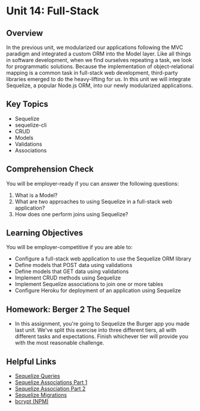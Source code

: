 # Unit 14: Full-Stack

## Overview
In the previous unit, we modularized our applications following the MVC paradigm and integrated a custom ORM into the Model layer. Like all things in software development, when we find ourselves repeating a task, we look for programmatic solutions. Because the implementation of object-relational mapping is a common task in full-stack web development, third-party libraries emerged to do the heavy-lifting for us. In this unit we will integrate Sequelize, a popular Node.js ORM, into our newly modularized applications.

## Key Topics
* Sequelize
* sequelize-cli
* CRUD
* Models
* Validations
* Associations

## Comprehension Check
You will be employer-ready if you can answer the following questions:
1. What is a Model? 
2. What are two approaches to using Sequelize in a full-stack web application? 
3. How does one perform joins using Sequelize?

## Learning Objectives
You will be employer-competitive if you are able to:
* Configure a full-stack web application to use the Sequelize ORM library
* Define models that POST data using validations
* Define models that GET data using validations
* Implement CRUD methods using Sequelize
* Implement Sequelize associations to join one or more tables
* Configure Heroku for deployment of an application using Sequelize

## Homework: Berger 2 The Sequel
* In this assignment, you're going to Sequelize the Burger app you made last unit. We've split this exercise into three different tiers, all with different tasks and expectations. Finish whichever tier will provide you with the most reasonable challenge.

## Helpful Links
* [Sequelize Queries](http://docs.sequelizejs.com/en/latest/docs/querying/)
* [Sequelize Associations Part 1](http://docs.sequelizejs.com/en/latest/docs/associations/)
* [Sequelize Association Part 2](http://docs.sequelizejs.com/en/latest/api/associations/)
* [Sequelize Migrations](http://docs.sequelizejs.com/en/latest/docs/migrations/)
* [bcrypt (NPM)](https://www.npmjs.com/package/bcrypt)
